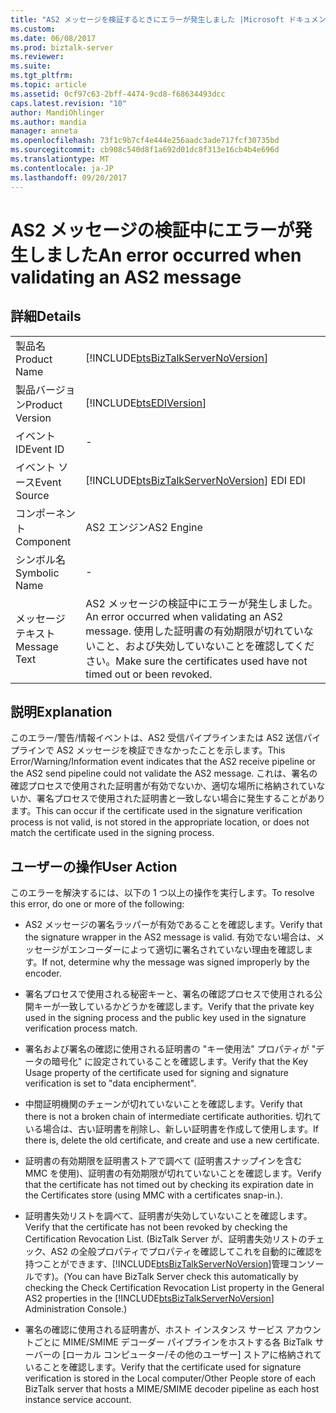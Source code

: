 ```yaml
---
title: "AS2 メッセージを検証するときにエラーが発生しました |Microsoft ドキュメント"
ms.custom: 
ms.date: 06/08/2017
ms.prod: biztalk-server
ms.reviewer: 
ms.suite: 
ms.tgt_pltfrm: 
ms.topic: article
ms.assetid: 0cf97c63-2bff-4474-9cd8-f68634493dcc
caps.latest.revision: "10"
author: MandiOhlinger
ms.author: mandia
manager: anneta
ms.openlocfilehash: 73f1c9b7cf4e444e256aadc3ade717fcf30735bd
ms.sourcegitcommit: cb908c540d8f1a692d01dc8f313e16cb4b4e696d
ms.translationtype: MT
ms.contentlocale: ja-JP
ms.lasthandoff: 09/20/2017
---
```

# <a name="an-error-occurred-when-validating-an-as2-message"></a><span data-ttu-id="0a403-102">AS2 メッセージの検証中にエラーが発生しました</span><span class="sxs-lookup"><span data-stu-id="0a403-102">An error occurred when validating an AS2 message</span></span>
## <a name="details"></a><span data-ttu-id="0a403-103">詳細</span><span class="sxs-lookup"><span data-stu-id="0a403-103">Details</span></span>  
  
|||  
|-|-|  
|<span data-ttu-id="0a403-104">製品名</span><span class="sxs-lookup"><span data-stu-id="0a403-104">Product Name</span></span>|[!INCLUDE[btsBizTalkServerNoVersion](../includes/btsbiztalkservernoversion-md.md)]|  
|<span data-ttu-id="0a403-105">製品バージョン</span><span class="sxs-lookup"><span data-stu-id="0a403-105">Product Version</span></span>|[!INCLUDE[btsEDIVersion](../includes/btsediversion-md.md)]|  
|<span data-ttu-id="0a403-106">イベント ID</span><span class="sxs-lookup"><span data-stu-id="0a403-106">Event ID</span></span>|-|  
|<span data-ttu-id="0a403-107">イベント ソース</span><span class="sxs-lookup"><span data-stu-id="0a403-107">Event Source</span></span>|[!INCLUDE[btsBizTalkServerNoVersion](../includes/btsbiztalkservernoversion-md.md)]<span data-ttu-id="0a403-108"> EDI</span><span class="sxs-lookup"><span data-stu-id="0a403-108"> EDI</span></span>|  
|<span data-ttu-id="0a403-109">コンポーネント</span><span class="sxs-lookup"><span data-stu-id="0a403-109">Component</span></span>|<span data-ttu-id="0a403-110">AS2 エンジン</span><span class="sxs-lookup"><span data-stu-id="0a403-110">AS2 Engine</span></span>|  
|<span data-ttu-id="0a403-111">シンボル名</span><span class="sxs-lookup"><span data-stu-id="0a403-111">Symbolic Name</span></span>|-|  
|<span data-ttu-id="0a403-112">メッセージ テキスト</span><span class="sxs-lookup"><span data-stu-id="0a403-112">Message Text</span></span>|<span data-ttu-id="0a403-113">AS2 メッセージの検証中にエラーが発生しました。</span><span class="sxs-lookup"><span data-stu-id="0a403-113">An error occurred when validating an AS2 message.</span></span> <span data-ttu-id="0a403-114">使用した証明書の有効期限が切れていないこと、および失効していないことを確認してください。</span><span class="sxs-lookup"><span data-stu-id="0a403-114">Make sure the certificates used have not timed out or been revoked.</span></span>|  
  
## <a name="explanation"></a><span data-ttu-id="0a403-115">説明</span><span class="sxs-lookup"><span data-stu-id="0a403-115">Explanation</span></span>  
 <span data-ttu-id="0a403-116">このエラー/警告/情報イベントは、AS2 受信パイプラインまたは AS2 送信パイプラインで AS2 メッセージを検証できなかったことを示します。</span><span class="sxs-lookup"><span data-stu-id="0a403-116">This Error/Warning/Information event indicates that the AS2 receive pipeline or the AS2 send pipeline could not validate the AS2 message.</span></span> <span data-ttu-id="0a403-117">これは、署名の確認プロセスで使用された証明書が有効でないか、適切な場所に格納されていないか、署名プロセスで使用された証明書と一致しない場合に発生することがあります。</span><span class="sxs-lookup"><span data-stu-id="0a403-117">This can occur if the certificate used in the signature verification process is not valid, is not stored in the appropriate location, or does not match the certificate used in the signing process.</span></span>  
  
## <a name="user-action"></a><span data-ttu-id="0a403-118">ユーザーの操作</span><span class="sxs-lookup"><span data-stu-id="0a403-118">User Action</span></span>  
 <span data-ttu-id="0a403-119">このエラーを解決するには、以下の 1 つ以上の操作を実行します。</span><span class="sxs-lookup"><span data-stu-id="0a403-119">To resolve this error, do one or more of the following:</span></span>  
  
-   <span data-ttu-id="0a403-120">AS2 メッセージの署名ラッパーが有効であることを確認します。</span><span class="sxs-lookup"><span data-stu-id="0a403-120">Verify that the signature wrapper in the AS2 message is valid.</span></span> <span data-ttu-id="0a403-121">有効でない場合は、メッセージがエンコーダーによって適切に署名されていない理由を確認します。</span><span class="sxs-lookup"><span data-stu-id="0a403-121">If not, determine why the message was signed improperly by the encoder.</span></span>  
  
-   <span data-ttu-id="0a403-122">署名プロセスで使用される秘密キーと、署名の確認プロセスで使用される公開キーが一致しているかどうかを確認します。</span><span class="sxs-lookup"><span data-stu-id="0a403-122">Verify that the private key used in the signing process and the public key used in the signature verification process match.</span></span>  
  
-   <span data-ttu-id="0a403-123">署名および署名の確認に使用される証明書の "キー使用法" プロパティが "データの暗号化" に設定されていることを確認します。</span><span class="sxs-lookup"><span data-stu-id="0a403-123">Verify that the Key Usage property of the certificate used for signing and signature verification is set to "data encipherment".</span></span>  
  
-   <span data-ttu-id="0a403-124">中間証明機関のチェーンが切れていないことを確認します。</span><span class="sxs-lookup"><span data-stu-id="0a403-124">Verify that there is not a broken chain of intermediate certificate authorities.</span></span> <span data-ttu-id="0a403-125">切れている場合は、古い証明書を削除し、新しい証明書を作成して使用します。</span><span class="sxs-lookup"><span data-stu-id="0a403-125">If there is, delete the old certificate, and create and use a new certificate.</span></span>  
  
-   <span data-ttu-id="0a403-126">証明書の有効期限を証明書ストアで調べて (証明書スナップインを含む MMC を使用)、証明書の有効期限が切れていないことを確認します。</span><span class="sxs-lookup"><span data-stu-id="0a403-126">Verify that the certificate has not timed out by checking its expiration date in the Certificates store (using MMC with a certificates snap-in.).</span></span>  
  
-   <span data-ttu-id="0a403-127">証明書失効リストを調べて、証明書が失効していないことを確認します。</span><span class="sxs-lookup"><span data-stu-id="0a403-127">Verify that the certificate has not been revoked by checking the Certification Revocation List.</span></span> <span data-ttu-id="0a403-128">(BizTalk Server が、証明書失効リストのチェック、AS2 の全般プロパティでプロパティを確認してこれを自動的に確認を持つことができます、[!INCLUDE[btsBizTalkServerNoVersion](../includes/btsbiztalkservernoversion-md.md)]管理コンソールです)。</span><span class="sxs-lookup"><span data-stu-id="0a403-128">(You can have BizTalk Server check this automatically by checking the Check Certification Revocation List property in the General AS2 properties in the [!INCLUDE[btsBizTalkServerNoVersion](../includes/btsbiztalkservernoversion-md.md)] Administration Console.)</span></span>  
  
-   <span data-ttu-id="0a403-129">署名の確認に使用される証明書が、ホスト インスタンス サービス アカウントごとに MIME/SMIME デコーダー パイプラインをホストする各 BizTalk サーバーの [ローカル コンピューター/その他のユーザー] ストアに格納されていることを確認します。</span><span class="sxs-lookup"><span data-stu-id="0a403-129">Verify that the certificate used for signature verification is stored in the Local computer/Other People store of each BizTalk server that hosts a MIME/SMIME decoder pipeline as each host instance service account.</span></span>
